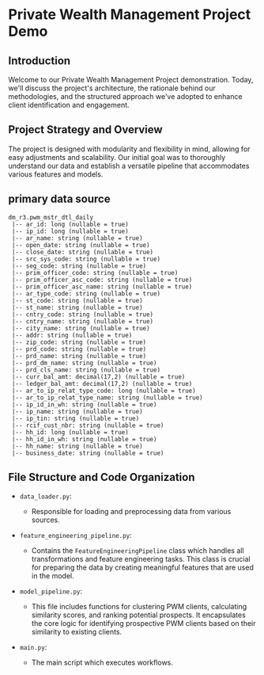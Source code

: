 
# Private Wealth Management Project Demo

## Introduction

Welcome to our Private Wealth Management Project demonstration. Today, we'll discuss the project's architecture, the rationale behind our methodologies, and the structured approach we've adopted to enhance client identification and engagement.

## Project Strategy and Overview

The project is designed with modularity and flexibility in mind, allowing for easy adjustments and scalability. Our initial goal was to thoroughly understand our data and establish a versatile pipeline that accommodates various features and models.

## primary data source
```
dm_r3.pwm_mstr_dtl_daily
 |-- ar_id: long (nullable = true)
 |-- ip_id: long (nullable = true)
 |-- ar_name: string (nullable = true)
 |-- open_date: string (nullable = true)
 |-- close_date: string (nullable = true)
 |-- src_sys_code: string (nullable = true)
 |-- seg_code: string (nullable = true)
 |-- prim_officer_code: string (nullable = true)
 |-- prim_officer_asc_code: string (nullable = true)
 |-- prim_officer_asc_name: string (nullable = true)
 |-- ar_type_code: string (nullable = true)
 |-- st_code: string (nullable = true)
 |-- st_name: string (nullable = true)
 |-- cntry_code: string (nullable = true)
 |-- cntry_name: string (nullable = true)
 |-- city_name: string (nullable = true)
 |-- addr: string (nullable = true)
 |-- zip_code: string (nullable = true)
 |-- prd_code: string (nullable = true)
 |-- prd_name: string (nullable = true)
 |-- prd_dm_name: string (nullable = true)
 |-- prd_cls_name: string (nullable = true)
 |-- curr_bal_amt: decimal(17,2) (nullable = true)
 |-- ledger_bal_amt: decimal(17,2) (nullable = true)
 |-- ar_to_ip_relat_type_code: long (nullable = true)
 |-- ar_to_ip_relat_type_name: string (nullable = true)
 |-- ip_id_in_wh: string (nullable = true)
 |-- ip_name: string (nullable = true)
 |-- ip_tin: string (nullable = true)
 |-- rcif_cust_nbr: string (nullable = true)
 |-- hh_id: long (nullable = true)
 |-- hh_id_in_wh: string (nullable = true)
 |-- hh_name: string (nullable = true)
 |-- business_date: string (nullable = true)
```


## File Structure and Code Organization

- `data_loader.py`:
  - Responsible for loading and preprocessing data from various sources. 
- `feature_engineering_pipeline.py`:
  - Contains the `FeatureEngineeringPipeline` class which handles all transformations and feature engineering tasks. This class is crucial for preparing the data by creating meaningful features that are used in the model.

- `model_pipeline.py`:
  - This file includes functions for clustering PWM clients, calculating similarity scores, and ranking potential prospects. It encapsulates the core logic for identifying prospective PWM clients based on their similarity to existing clients.

- `main.py`:
  - The main script which executes workflows.
 


